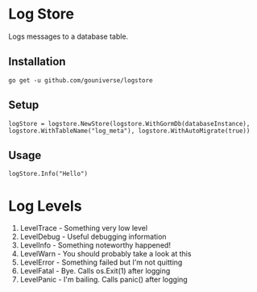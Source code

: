 # Log Store

Logs messages to a database table.

## Installation
```
go get -u github.com/gouniverse/logstore
```

## Setup

```
logStore = logstore.NewStore(logstore.WithGormDb(databaseInstance), logstore.WithTableName("log_meta"), logstore.WithAutoMigrate(true))
```

## Usage

```
logStore.Info("Hello")
```


# Log Levels

1. LevelTrace - Something very low level
2. LevelDebug - Useful debugging information
3. LevelInfo - Something noteworthy happened!
4. LevelWarn - You should probably take a look at this
5. LevelError - Something failed but I'm not quitting
6. LevelFatal - Bye. Calls os.Exit(1) after logging
7. LevelPanic - I'm bailing. Calls panic() after logging
